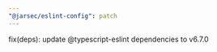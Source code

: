```yaml
---
"@jarsec/eslint-config": patch
---
```


fix(deps): update @typescript-eslint dependencies to v6.7.0

